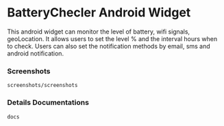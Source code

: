 # BatteryChecler Android Widget
This android widget can monitor the level of battery, wifi signals, geoLocation. It allows users to set the level % and the interval hours when to check. Users can also set the notification methods by email, sms and android notification.

### Screenshots
```
screenshots/screenshots
```
### Details Documentations
```
docs
```
